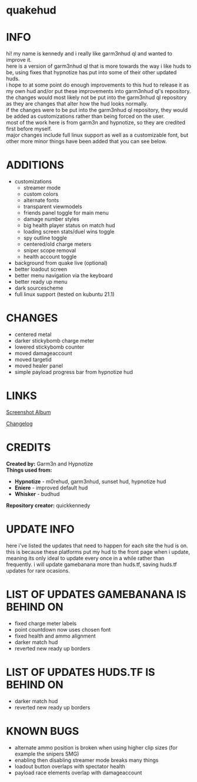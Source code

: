 # quakehud

<a>INFO</a>
====
hi! my name is kennedy and i really like garm3nhud ql and wanted to improve it.<br>
here is a version of garm3nhud ql that is more towards the way i like huds to be, using fixes that hypnotize has put into some of their other updated huds.<br>
i hope to at some point do enough improvements to this hud to release it as my own hud and/or put these improvements into garm3nhud ql's repository.<br>
the changes would most likely not be put into the garm3nhud ql repository as they are changes that alter how the hud looks normally.<br>
if the changes were to be put into the garm3nhud ql repository, they would be added as customizations rather than being forced on the user.<br>
most of the work here is from garm3n and hypnotize, so they are credited first before myself.<br>
major changes include full linux support as well as a customizable font, but other more minor things have been added that you can see below.<br>

<a>ADDITIONS</a>
====
- customizations
	- streamer mode
	- custom colors
	- alternate fonts
	- transparent viewmodels
	- friends panel toggle for main menu
	- damage number styles
	- big health player status on match hud
	- loading screen stats/duel wins toggle
	- spy outline toggle
	- centered/old charge meters
	- sniper scope removal
	- health account toggle
- background from quake live (optional)
- better loadout screen
- better menu navigation via the keyboard
- better ready up menu
- dark sourcescheme
- full linux support (tested on kubuntu 21.1)

<a>CHANGES</a>
====
- centered metal
- darker stickybomb charge meter
- lowered stickybomb counter
- moved damageaccount
- moved targetid
- moved healer panel
- simple payload progress bar from hypnotize hud

<a>LINKS</a>
====

[Screenshot Album](https://imgur.com/a/Leu0HxO)

[Changelog](https://github.com/quickkennedy/quakehud/commits/master)

<a>CREDITS</a>
====
<b>Created by:</b> Garm3n and Hypnotize<br>
<b>Things used from:</b>
<ul>
	<li> <b>Hypnotize</b> - m0rehud, garm3nhud, sunset hud, hypnotize hud
	<li> <b>Eniere</b> - improved default hud
	<li> <b>Whisker</b> - budhud
</ul>
<b>Repository creator:</b> quickkennedy

<a>UPDATE INFO</a>
====
here i've listed the updates that need to happen for each site the hud is on. this is because these platforms put my hud to the front page when i update, meaning its only ideal to update every once in a while rather than frequently. i will update gamebanana more than huds.tf, saving huds.tf updates for rare ocasions.

<a>LIST OF UPDATES GAMEBANANA IS BEHIND ON</a>
====
- fixed charge meter labels
- point countdown now uses chosen font
- fixed health and ammo alignment
- darker match hud
- reverted new ready up borders

<a>LIST OF UPDATES HUDS.TF IS BEHIND ON</a>
====
- darker match hud
- reverted new ready up borders

<a>KNOWN BUGS</a>
====
- alternate ammo position is broken when using higher clip sizes (for example the snipers SMG)
- enabling then disabling streamer mode breaks many things
- loadout button overlaps with spectator health
- payload race elements overlap with damageaccount
